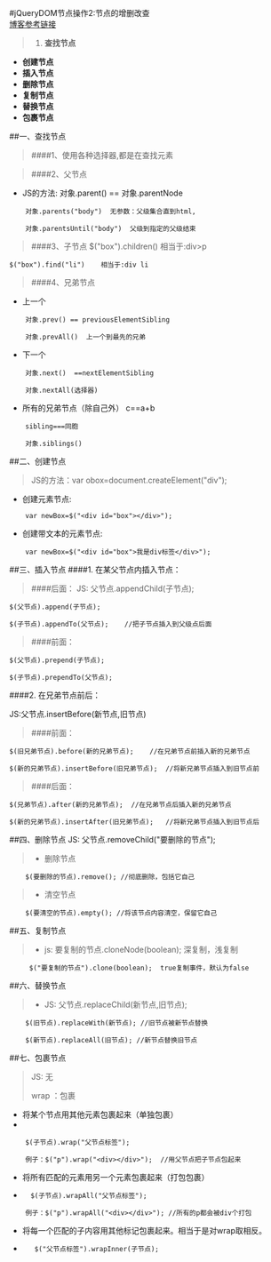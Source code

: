 #jQueryDOM节点操作2:节点的增删改查				
[博客参考链接](https://www.cnblogs.com/hq233/p/6863692.html)
>1. **查找节点**
+ **创建节点**
+ **插入节点**
+ **删除节点**
+ **复制节点**
+ **替换节点**
+ **包裹节点**

##一、查找节点
>####1、使用各种选择器,都是在查找元素

>####2、父节点
+ JS的方法: 对象.parent()   == 对象.parentNode
>
		对象.parents("body")  无参数：父级集合直到html,
>
		对象.parentsUntil("body")  父级到指定的父级结束

>####3、子节点
	$("box").children()    相当于:div>p
>
	$("box").find("li")    相当于:div li

>####4、兄弟节点
+ 上一个  
>
		对象.prev() == previousElementSibling
>
		对象.prevAll()  上一个到最先的兄弟
>
+ 下一个
>
		对象.next()  ==nextElementSibling
>
		对象.nextAll(选择器) 
>
+ 所有的兄弟节点（除自己外） c==a+b
>
		sibling===同胞
>
		对象.siblings()

##二、创建节点
>JS的方法：var obox=document.createElement("div"); 
>
+ 创建元素节点:
>
		var newBox=$("<div id="box"></div>");
>
+ 创建带文本的元素节点:
>
		var newBox=$("<div id="box">我是div标签</div>");


##三、插入节点
####1. 在某父节点内插入节点：
>####后面：
JS: 父节点.appendChild(子节点);  
>
	$(父节点).append(子节点);
>
	$(子节点).appendTo(父节点);	 //把子节点插入到父级点后面
>
>####前面：
>
	$(父节点).prepend(子节点);
>
	$(子节点).prependTo(父节点);

####2. 在兄弟节点前后：

JS:父节点.insertBefore(新节点,旧节点)
>####前面：
>
	$(旧兄弟节点).before(新的兄弟节点); 	//在兄弟节点前插入新的兄弟节点
>
	$(新的兄弟节点).insertBefore(旧兄弟节点);	//将新兄弟节点插入到旧节点前
>
>####后面：
>
	$(兄弟节点).after(新的兄弟节点); 	//在兄弟节点后插入新的兄弟节点
>
	$(新的兄弟节点).insertAfter(旧兄弟节点);	//将新兄弟节点插入到旧节点后


##四、删除节点
JS: 父节点.removeChild("要删除的节点");

>+ 删除节点
>
        $(要删除的节点).remove(); //彻底删除，包括它自己
>+ 清空节点
>
        $(要清空的节点).empty(); //将该节点内容清空，保留它自己 


##五、复制节点
>+ js: 要复制的节点.cloneNode(boolean);    深复制，浅复制
>
   		 $("要复制的节点").clone(boolean);  true复制事件，默认为false

##六、替换节点
>+ JS: 父节点.replaceChild(新节点,旧节点);
>
		$(旧节点).replaceWith(新节点); //旧节点被新节点替换
>
		$(新节点).replaceAll(旧节点); //新节点替换旧节点

##七、包裹节点
>JS: 无
>
>wrap ：包裹
    <!-- <div class="wrapper"></div> -->
>
+ 将某个节点用其他元素包裹起来（单独包裹）
+

>
        $(子节点).wrap("父节点标签");
>
        例子：$("p").wrap("<div></div>");  //用父节点把子节点包起来
+ 将所有匹配的元素用另一个元素包裹起来（打包包裹）
>
+ 
        $(子节点).wrapAll("父节点标签");
>
        例子：$("p").wrapAll("<div></div>"); //所有的p都会被div个打包
+ 将每一个匹配的子内容用其他标记包裹起来。相当于是对wrap取相反。
>
+ 
       	 $("父节点标签").wrapInner(子节点);
